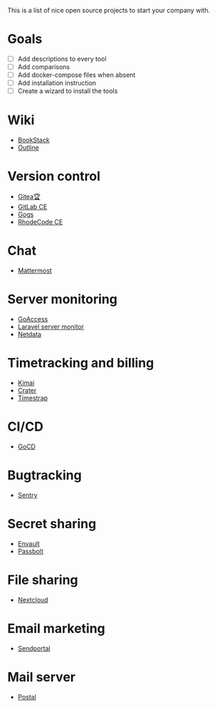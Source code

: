 This is a list of nice open source projects to start your company with.

# Goals
 - [ ] Add descriptions to every tool
 - [ ] Add comparisons
 - [ ] Add docker-compose files when absent
 - [ ] Add installation instruction
 - [ ] Create a wizard to install the tools

# Wiki
 - [BookStack](https://github.com/BookStackApp/BookStack)
 - [Outline](https://github.com/outline/outline)

# Version control
 - [Gitea](https://github.com/go-gitea/gitea)[🏆](https://docs.gitea.io/en-us/comparison/)
 - [GitLab CE](https://github.com/gitlabhq/gitlabhq)
 - [Gogs](https://github.com/gogs/gogs)
 - [RhodeCode CE](https://github.com/rhodecode/rhodecode-enterprise-ce)

# Chat
 - [Mattermost](https://github.com/mattermost/mattermost-docker)

# Server monitoring
 - [GoAccess](https://github.com/allinurl/goaccess)
 - [Laravel server monitor](https://github.com/spatie/laravel-server-monitor)
 - [Netdata](https://github.com/netdata/netdata)

# Timetracking and billing
 - [Kimai](https://github.com/kevinpapst/kimai2)
 - [Crater](https://github.com/bytefury/crater)
 - [Timestrap](https://github.com/overshard/timestrap)

# CI/CD
 - [GoCD](https://github.com/gocd/gocd)

# Bugtracking
 - [Sentry](https://github.com/getsentry/onpremise)

# Secret sharing
 - [Envault](https://github.com/envault/envault)
 - [Passbolt](https://github.com/passbolt/passbolt_docker)

# File sharing
 - [Nextcloud](https://github.com/nextcloud/docker)

# Email marketing
 - [Sendportal](https://github.com/mettle/sendportal)

# Mail server
 - [Postal](https://github.com/postalhq/postal)

